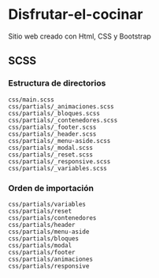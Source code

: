 # Disfrutar-el-cocinar
Sitio web creado con Html, CSS y Bootstrap


## SCSS


### Estructura de directorios

    css/main.scss
    css/partials/_animaciones.scss
    css/partials/_bloques.scss
    css/partials/_contenedores.scss
    css/partials/_footer.scss
    css/partials/_header.scss
    css/partials/_menu-aside.scss
    css/partials/_modal.scss
    css/partials/_reset.scss
    css/partials/_responsive.scss
    css/partials/_variables.scss


### Orden de importación


    css/partials/variables
    css/partials/reset
    css/partials/contenedores
    css/partials/header
    css/partials/menu-aside
    css/partials/bloques
    css/partials/modal
    css/partials/footer
    css/partials/animaciones
    css/partials/responsive
